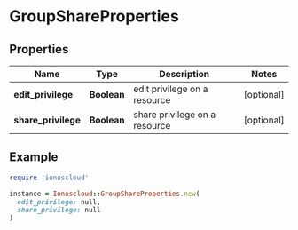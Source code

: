 # GroupShareProperties

## Properties

| Name | Type | Description | Notes |
| ---- | ---- | ----------- | ----- |
| **edit_privilege** | **Boolean** | edit privilege on a resource | [optional] |
| **share_privilege** | **Boolean** | share privilege on a resource | [optional] |

## Example

```ruby
require 'ionoscloud'

instance = Ionoscloud::GroupShareProperties.new(
  edit_privilege: null,
  share_privilege: null
)
```

